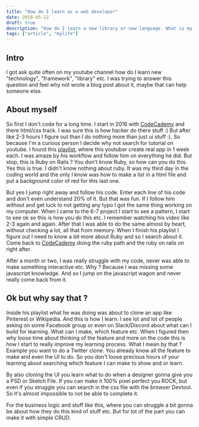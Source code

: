 ```yaml
---
title: "How do I learn as a web developer"
date: 2018-05-22
draft: true
description: "How do I learn a new library or new language. What is my step when it come to play with something I don't know. How can a become productive with it."
tags: ["article", "mylife"]
---
```


## Intro

I got ask quite often on my youtube channel how do I learn new "technology", "framework", "library" etc. I was trying to answer this question and feel why not wrote a blog post about it, maybe that can help someone else.

## About myself

So first I don't code for a long time. I start in 2016 with [CodeCademy](https://www.codecademy.com/) and there html/css track. I was sure this is how hacker do there stuff :) But after like 2-3 hours I figure out than I do nothing more than just ui stuff :). So because I'm a curious person I decide why not search for tutorial on youtube. I found this [playlist](https://www.youtube.com/watch?v=7-1HCWbu7iU&list=PL23ZvcdS3XPLNdRYB_QyomQsShx59tpc-), where this youtuber create real app in 1 week each. I was amaze by his workflow and follow him on everything he did. But stop, this is Ruby on Rails ? You don't know Ruby, so how can you do this. Yes this is true. I didn't know nothing about ruby. It was my third day in the coding world and the only I know was how to make a list in a html file and put a background color of red for this last one.

But yes I jump right away and follow his code. Enter each line of his code and don't even understand 20% of it. But that was fun. If I follow him without and get luck to not getting any typo I got the same thing working on my computer. When I came to the 6-7 project I start to see a pattern, I start to see ok so this is how you do this etc. I remember watching his video like 2-3 again and again. After that I was able to do the same almost by heart, without checking a lot, all that from memory. When I finish his playlist I figure out I need to know a bit more about Ruby and so I search about it. Come back to [CodeCademy](https://www.codecademy.com/) doing the ruby path and the ruby on rails on right after.

After a month or two, I was really struggle with my code, never was able to make something interactive etc. Why ? Because I was missing some javascript knowledge. And so I jump on the javascript wagon and never really come back from it.

## Ok but why say that ?

Inside his playlist what he was doing was about to clone an app like Pinterest or Wikipedia. And this is how I learn. I see lot and lot of people asking on some Facebook group or even on Slack/Discord about what can I build for learning. What can I make, which feature etc. When I figured then why loose time about thinking of the feature and more on the code this is how I start to really improve my learning process. What I mean by that ? Example you want to do a Twitter clone. You already know all the feature to make and even the UI to do. So you don't loose precious hours of your learning about searching which feature I can make to show and or learn.

By also cloning the UI you learn what to do when a designer gonna give you a PSD or Sketch File. If you can make it 100% pixel perfect you ROCK, but even if you struggle you can search in the css file with the browser Devtool. So it's almost impossible to not be able to complete it.

For the business logic and stuff like this, where you can struggle a bit gonna be about how they do this kind of stuff etc. But for lot of the part you can make it with simple CRUD.